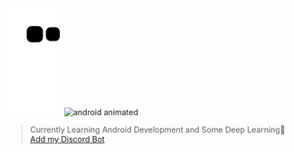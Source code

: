 
<!--
**xtanion/xtanion** is a ✨ _special_ ✨ repository because its `README.md` (this file) appears on your GitHub profile.

Here are some ideas to get you started:

- 🔭 I’m currently working on ...
- 🌱 I’m currently learning ...
- 👯 I’m looking to collaborate on ...
- 🤔 I’m looking for help with ...
- 💬 Ask me about ...
- 📫 How to reach me: ...
- 😄 Pronouns: ...
- ⚡ Fun fact: ...
-->
![hmmm](https://github.com/xtanion/xtanion/blob/output/github-contribution-grid-snake.svg)
![android animated](https://cdn57.androidauthority.net/wp-content/uploads/2019/08/new-android-logo-2019-robot-head-reactions-animated-2.gif)
>Currently Learning Android Development and Some Deep Learning🤖
<br />[Add my Discord Bot](https://discord.com/api/oauth2/authorize?client_id=828553236423770122&permissions=0&scope=bot) 
